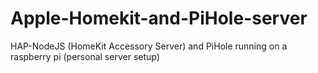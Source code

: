 # Apple-Homekit-and-PiHole-server
HAP-NodeJS (HomeKit Accessory Server) and PiHole running on a raspberry pi (personal server setup)
